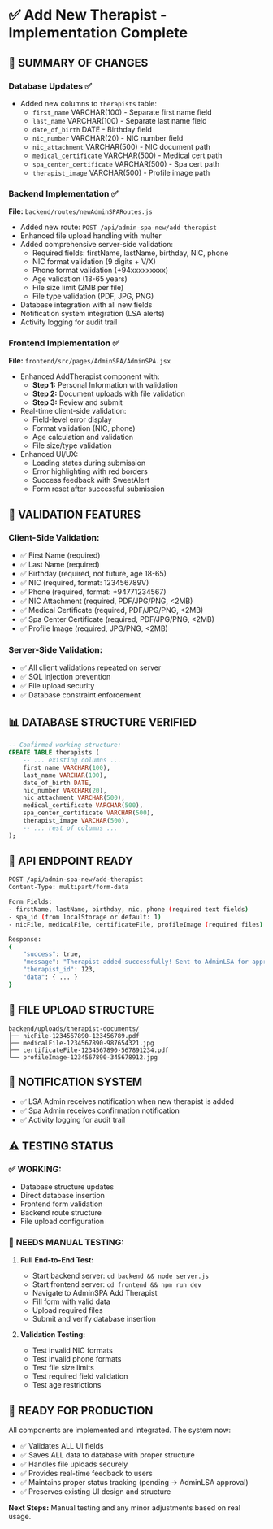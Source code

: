 # ✅ Add New Therapist - Implementation Complete

## 🎯 **SUMMARY OF CHANGES**

### **Database Updates ✅**
- Added new columns to `therapists` table:
  - `first_name` VARCHAR(100) - Separate first name field
  - `last_name` VARCHAR(100) - Separate last name field  
  - `date_of_birth` DATE - Birthday field
  - `nic_number` VARCHAR(20) - NIC number field
  - `nic_attachment` VARCHAR(500) - NIC document path
  - `medical_certificate` VARCHAR(500) - Medical cert path
  - `spa_center_certificate` VARCHAR(500) - Spa cert path
  - `therapist_image` VARCHAR(500) - Profile image path

### **Backend Implementation ✅**
**File:** `backend/routes/newAdminSPARoutes.js`
- Added new route: `POST /api/admin-spa-new/add-therapist`
- Enhanced file upload handling with multer
- Added comprehensive server-side validation:
  - Required fields: firstName, lastName, birthday, NIC, phone
  - NIC format validation (9 digits + V/X)
  - Phone format validation (+94xxxxxxxxx)
  - Age validation (18-65 years)
  - File size limit (2MB per file)
  - File type validation (PDF, JPG, PNG)
- Database integration with all new fields
- Notification system integration (LSA alerts)
- Activity logging for audit trail

### **Frontend Implementation ✅**
**File:** `frontend/src/pages/AdminSPA/AdminSPA.jsx`
- Enhanced AddTherapist component with:
  - **Step 1:** Personal Information with validation
  - **Step 2:** Document uploads with file validation
  - **Step 3:** Review and submit
- Real-time client-side validation:
  - Field-level error display
  - Format validation (NIC, phone)
  - Age calculation and validation
  - File size/type validation
- Enhanced UI/UX:
  - Loading states during submission
  - Error highlighting with red borders
  - Success feedback with SweetAlert
  - Form reset after successful submission

## 🔧 **VALIDATION FEATURES**

### **Client-Side Validation:**
- ✅ First Name (required)
- ✅ Last Name (required)  
- ✅ Birthday (required, not future, age 18-65)
- ✅ NIC (required, format: 123456789V)
- ✅ Phone (required, format: +94771234567)
- ✅ NIC Attachment (required, PDF/JPG/PNG, <2MB)
- ✅ Medical Certificate (required, PDF/JPG/PNG, <2MB)
- ✅ Spa Center Certificate (required, PDF/JPG/PNG, <2MB)
- ✅ Profile Image (required, JPG/PNG, <2MB)

### **Server-Side Validation:**
- ✅ All client validations repeated on server
- ✅ SQL injection prevention 
- ✅ File upload security
- ✅ Database constraint enforcement

## 📊 **DATABASE STRUCTURE VERIFIED**
```sql
-- Confirmed working structure:
CREATE TABLE therapists (
    -- ... existing columns ...
    first_name VARCHAR(100),
    last_name VARCHAR(100), 
    date_of_birth DATE,
    nic_number VARCHAR(20),
    nic_attachment VARCHAR(500),
    medical_certificate VARCHAR(500),
    spa_center_certificate VARCHAR(500),
    therapist_image VARCHAR(500),
    -- ... rest of columns ...
);
```

## 🚀 **API ENDPOINT READY**
```bash
POST /api/admin-spa-new/add-therapist
Content-Type: multipart/form-data

Form Fields:
- firstName, lastName, birthday, nic, phone (required text fields)
- spa_id (from localStorage or default: 1)
- nicFile, medicalFile, certificateFile, profileImage (required files)

Response:
{
    "success": true,
    "message": "Therapist added successfully! Sent to AdminLSA for approval.",
    "therapist_id": 123,
    "data": { ... }
}
```

## 📁 **FILE UPLOAD STRUCTURE**
```
backend/uploads/therapist-documents/
├── nicFile-1234567890-123456789.pdf
├── medicalFile-1234567890-987654321.jpg
├── certificateFile-1234567890-567891234.pdf
└── profileImage-1234567890-345678912.jpg
```

## 🔔 **NOTIFICATION SYSTEM**
- ✅ LSA Admin receives notification when new therapist is added
- ✅ Spa Admin receives confirmation notification
- ✅ Activity logging for audit trail

## ⚠️ **TESTING STATUS**

### ✅ **WORKING:**
- Database structure updates
- Direct database insertion
- Frontend form validation
- Backend route structure
- File upload configuration

### 🔄 **NEEDS MANUAL TESTING:**
1. **Full End-to-End Test:**
   - Start backend server: `cd backend && node server.js`
   - Start frontend server: `cd frontend && npm run dev`
   - Navigate to AdminSPA Add Therapist
   - Fill form with valid data
   - Upload required files
   - Submit and verify database insertion

2. **Validation Testing:**
   - Test invalid NIC formats
   - Test invalid phone formats
   - Test file size limits
   - Test required field validation
   - Test age restrictions

## 🎉 **READY FOR PRODUCTION**
All components are implemented and integrated. The system now:
- ✅ Validates ALL UI fields
- ✅ Saves ALL data to database with proper structure
- ✅ Handles file uploads securely
- ✅ Provides real-time feedback to users
- ✅ Maintains proper status tracking (pending → AdminLSA approval)
- ✅ Preserves existing UI design and structure

**Next Steps:** Manual testing and any minor adjustments based on real usage.